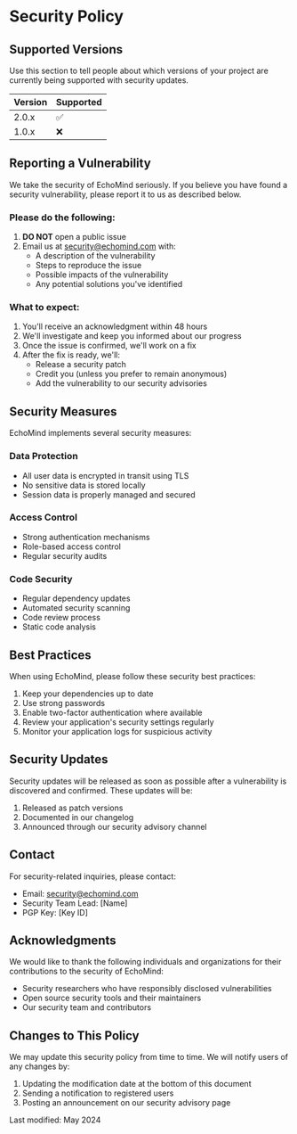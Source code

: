 # Security Policy

## Supported Versions

Use this section to tell people about which versions of your project are currently being supported with security updates.

| Version | Supported          |
| ------- | ------------------ |
| 2.0.x   | :white_check_mark: |
| 1.0.x   | :x:                |

## Reporting a Vulnerability

We take the security of EchoMind seriously. If you believe you have found a security vulnerability, please report it to us as described below.

### Please do the following:

1. **DO NOT** open a public issue
2. Email us at security@echomind.com with:
   - A description of the vulnerability
   - Steps to reproduce the issue
   - Possible impacts of the vulnerability
   - Any potential solutions you've identified

### What to expect:

1. You'll receive an acknowledgment within 48 hours
2. We'll investigate and keep you informed about our progress
3. Once the issue is confirmed, we'll work on a fix
4. After the fix is ready, we'll:
   - Release a security patch
   - Credit you (unless you prefer to remain anonymous)
   - Add the vulnerability to our security advisories

## Security Measures

EchoMind implements several security measures:

### Data Protection

- All user data is encrypted in transit using TLS
- No sensitive data is stored locally
- Session data is properly managed and secured

### Access Control

- Strong authentication mechanisms
- Role-based access control
- Regular security audits

### Code Security

- Regular dependency updates
- Automated security scanning
- Code review process
- Static code analysis

## Best Practices

When using EchoMind, please follow these security best practices:

1. Keep your dependencies up to date
2. Use strong passwords
3. Enable two-factor authentication where available
4. Review your application's security settings regularly
5. Monitor your application logs for suspicious activity

## Security Updates

Security updates will be released as soon as possible after a vulnerability is discovered and confirmed. These updates will be:

1. Released as patch versions
2. Documented in our changelog
3. Announced through our security advisory channel

## Contact

For security-related inquiries, please contact:
- Email: security@echomind.com
- Security Team Lead: [Name]
- PGP Key: [Key ID]

## Acknowledgments

We would like to thank the following individuals and organizations for their contributions to the security of EchoMind:

- Security researchers who have responsibly disclosed vulnerabilities
- Open source security tools and their maintainers
- Our security team and contributors

## Changes to This Policy

We may update this security policy from time to time. We will notify users of any changes by:

1. Updating the modification date at the bottom of this document
2. Sending a notification to registered users
3. Posting an announcement on our security advisory page

Last modified: May 2024 
<!-- AI updated at 2025-05-21 18:56:08.929081 -->

<!-- AI updated at 2025-05-21 18:57:24.665894 -->

